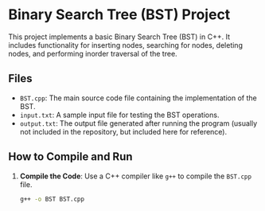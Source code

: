 # Binary Search Tree (BST) Project

This project implements a basic Binary Search Tree (BST) in C++. It includes functionality for inserting nodes, searching for nodes, deleting nodes, and performing inorder traversal of the tree.

## Files

- `BST.cpp`: The main source code file containing the implementation of the BST.
- `input.txt`: A sample input file for testing the BST operations.
- `output.txt`: The output file generated after running the program (usually not included in the repository, but included here for reference).

## How to Compile and Run

1. **Compile the Code**:
   Use a C++ compiler like `g++` to compile the `BST.cpp` file.
   ```sh
   g++ -o BST BST.cpp
 
      
